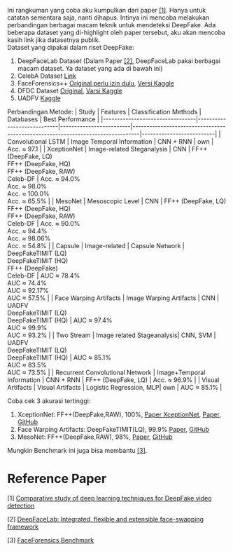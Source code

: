 Ini rangkuman yang coba aku kumpulkan dari paper [[1]](#ref1). Hanya untuk catatan sementara saja, nanti dihapus. Intinya ini mencoba melakukan perbandingan berbagai macam teknik untuk mendeteksi DeepFake. Ada beberapa dataset yang di-highlight oleh paper tersebut, aku akan mencoba kasih link jika datasetnya publik.\
Dataset yang dipakai dalam riset DeepFake: 
1. DeepFaceLab Dataset (Dalam Paper [[2]](#ref2), DeepFaceLab pakai berbagai macam dataset. Ya dataset yang ada di bawah ini) 
2. CelebA Dataset [Link](https://mmlab.ie.cuhk.edu.hk/projects/CelebA.html) 
3. FaceForensics++ [Original perlu izin dulu](https://github.com/ondyari/FaceForensics), [Versi Kaggle](https://www.kaggle.com/datasets/xdxd003/ff-c23) 
4. DFDC Dataset [Original](https://ai.meta.com/datasets/dfdc/), [Varsi Kaggle](https://www.kaggle.com/competitions/deepfake-detection-challenge/data) 
5. UADFV [Kaggle](https://www.kaggle.com/datasets/adityakeshri9234/uadfv-dataset) 

Perbandingan Metode: 
| Study                           | Features                   | Classification Methods  | Databases                                                                      | Best Performance         |
|---------------------------------|----------------------------|-------------------------|--------------------------------------------------------------------------------|--------------------------|
| Convolutional LSTM              | Image Temporal Information | CNN + RNN               | own                                                                            | Acc. ≈ 97.1              |
| XceptionNet                     | Image-related Steganalysis | CNN                     | FF++ (DeepFake, LQ)<br>FF++ (DeepFake, HQ)<br>FF++ (DeepFake, RAW)<br>Celeb-DF | Acc. ≈ 94.0%<br>Acc. ≈ 98.0%<br>Acc. ≈ 100.0%<br>Acc. ≈ 65.5% |
| MesoNet                         | Mesoscopic Level           | CNN                     | FF++ (DeepFake, LQ)<br>FF++ (DeepFake, HQ)<br>FF++ (DeepFake, RAW)<br>Celeb-DF | Acc. ≈ 90.0%<br>Acc. ≈ 94.4%<br>Acc. ≈ 98.06%<br>Acc. ≈ 54.8% |
| Capsule                         | Image-related              | Capsule Network         | DeepFakeTIMIT (LQ)<br>DeepFakeTIMIT (HQ)<br>FF++ (DeepFake)<br>Celeb-DF        | AUC ≈ 78.4%<br>AUC ≈ 74.4%<br>AUC ≈ 92.17%<br>AUC ≈ 57.5% |
| Face Warping Artifacts          | Image Warping Artifacts    | CNN                     | UADFV<br>DeepFakeTIMIT (LQ)<br>DeepFakeTIMIT (HQ)                              | AUC ≈ 97.4%<br>AUC ≈ 99.9%<br>AUC ≈ 93.2% |
| Two Stream                      | Image related Stageanalysis| CNN, SVM                | UADFV<br>DeepFakeTIMIT (LQ)<br>DeepFakeTIMIT (HQ)                              | AUC ≈ 85.1%<br>AUC ≈ 83.5%<br>AUC ≈ 73.5% |
| Recurrent Convolutional Network | Image+Temporal Information | CNN + RNN               | FF++ (DeepFake, LQ)                                                            | Acc. ≈ 96.9%             |
| Visual Artifacts                | Visual Artifacts           | Logistic Regression, MLP| own                                                                            | AUC ≈ 85.1%              |

Coba cek 3 akurasi tertinggi:
1. XceptionNet: FF++(DeepFake,RAW), 100%, [Paper XceptionNet](https://arxiv.org/pdf/1610.02357), [Paper](https://openaccess.thecvf.com/content_ICCV_2019/papers/Rossler_FaceForensics_Learning_to_Detect_Manipulated_Facial_Images_ICCV_2019_paper.pdf), [GitHub](https://github.com/ondyari/FaceForensics)
2. Face Warping Artifacts: DeepFakeTIMIT(LQ), 99.9% [Paper](https://arxiv.org/pdf/1811.00656), [GitHub](https://github.com/yuezunli/CVPRW2019_Face_Artifacts)
3. MesoNet: FF++(DeepFake,RAW), 98%, [Paper](https://hal.science/hal-01867298/file/afchar_WIFS_2018.pdf), [GitHub](https://github.com/DariusAf/MesoNet)

Mungkin Benchmark ini juga bisa membantu [[3]](#ref3).

# Reference Paper

<a id="ref1"/>

[1] [Comparative study of deep learning techniques for DeepFake video detection](https://www.sciencedirect.com/science/article/pii/S2405959524001218?via%3Dihub)

<a id="ref2"/>

[2] [DeepFaceLab: Integrated, flexible and extensible face-swapping framework](https://arxiv.org/pdf/2005.05535)

<a if="ref3"/>

[3] [FaceForensics Benchmark](https://kaldir.vc.in.tum.de/faceforensics_benchmark/)
